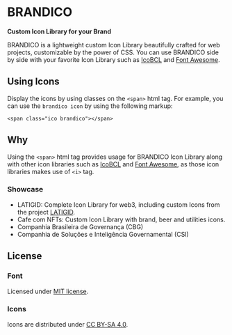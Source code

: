 # BRANDICO

**Custom Icon Library for your Brand**

BRANDICO is a lightweight custom Icon Library beautifully crafted for web projects, customizable by the power of CSS. You can use BRANDICO side by side with your favorite Icon Library such as [IcoBCL](https://bcl.social/icobcl) and [Font Awesome](https://fontawesome.com/).

## Using Icons

Display the icons by using classes on the ```<span>``` html tag. For example, you can use the ```brandico icon``` by using the following markup:

```<span class="ico brandico"></span>```

## Why <span>

Using the ```<span>``` html tag provides usage for BRANDICO Icon Library along with other icon libraries such as [IcoBCL](https://bcl.social/icobcl) and [Font Awesome](https://fontawesome.com/), as those icon libraries makes use of ```<i>``` tag.

### Showcase
- LATIGID: Complete Icon Library for web3, including custom Icons from the project [LATIGID](https://github.com/quenquen/latigid).
- Cafe com NFTs: Custom Icon Library with brand, beer and utilities icons.
- Companhia Brasileira de Governança (CBG)
- Companhia de Soluções e Inteligência Governamental (CSI)

## License


### Font

Licensed under [MIT license](http://opensource.org/licenses/mit-license.html).

### Icons

Icons are distributed under [CC BY-SA 4.0](https://creativecommons.org/licenses/by-sa/4.0/).

